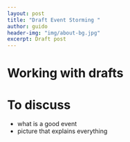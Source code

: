 ```yaml
---
layout: post
title: "Draft Event Storming "
author: guido
header-img: "img/about-bg.jpg"
excerpt: Draft post
---
```

# Working with drafts

# To discuss
* what is a good event
* picture that explains everything

